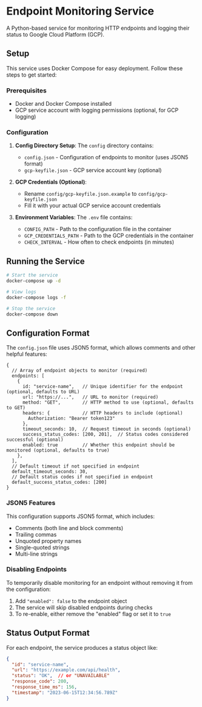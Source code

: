 # Endpoint Monitoring Service

A Python-based service for monitoring HTTP endpoints and logging their status to Google Cloud Platform (GCP).

## Setup

This service uses Docker Compose for easy deployment. Follow these steps to get started:

### Prerequisites

- Docker and Docker Compose installed
- GCP service account with logging permissions (optional, for GCP logging)

### Configuration

1. **Config Directory Setup**:
   The `config` directory contains:
   - `config.json` - Configuration of endpoints to monitor (uses JSON5 format)
   - `gcp-keyfile.json` - GCP service account key (optional)

2. **GCP Credentials (Optional)**:
   - Rename `config/gcp-keyfile.json.example` to `config/gcp-keyfile.json`
   - Fill it with your actual GCP service account credentials

3. **Environment Variables**:
   The `.env` file contains:
   - `CONFIG_PATH` - Path to the configuration file in the container
   - `GCP_CREDENTIALS_PATH` - Path to the GCP credentials in the container
   - `CHECK_INTERVAL` - How often to check endpoints (in minutes)

## Running the Service

```bash
# Start the service
docker-compose up -d

# View logs
docker-compose logs -f

# Stop the service
docker-compose down
```

## Configuration Format

The `config.json` file uses JSON5 format, which allows comments and other helpful features:

```json5
{
  // Array of endpoint objects to monitor (required)
  endpoints: [
    {
      id: "service-name",   // Unique identifier for the endpoint (optional, defaults to URL)
      url: "https://...",   // URL to monitor (required)
      method: "GET",        // HTTP method to use (optional, defaults to GET)
      headers: {            // HTTP headers to include (optional)
        Authorization: "Bearer token123"
      },
      timeout_seconds: 10,  // Request timeout in seconds (optional)
      success_status_codes: [200, 201],  // Status codes considered successful (optional)
      enabled: true         // Whether this endpoint should be monitored (optional, defaults to true)
    },
  ],
  // Default timeout if not specified in endpoint
  default_timeout_seconds: 30,
  // Default status codes if not specified in endpoint
  default_success_status_codes: [200]
}
```

### JSON5 Features
This configuration supports JSON5 format, which includes:
- Comments (both line and block comments)
- Trailing commas
- Unquoted property names
- Single-quoted strings
- Multi-line strings

### Disabling Endpoints

To temporarily disable monitoring for an endpoint without removing it from the configuration:

1. Add `"enabled": false` to the endpoint object
2. The service will skip disabled endpoints during checks
3. To re-enable, either remove the "enabled" flag or set it to `true`

## Status Output Format

For each endpoint, the service produces a status object like:

```json
{
  "id": "service-name",
  "url": "https://example.com/api/health",
  "status": "OK",  // or "UNAVAILABLE"
  "response_code": 200,
  "response_time_ms": 156,
  "timestamp": "2023-06-15T12:34:56.789Z"
}
```